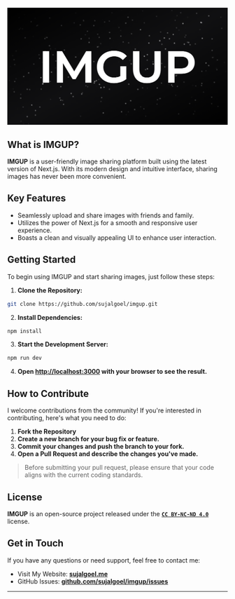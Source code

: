 ![IMGUP](./public/thumbnail.png)

## What is IMGUP?

**IMGUP** is a user-friendly image sharing platform built using the latest version of Next.js. With its modern design and intuitive interface, sharing images has never been more convenient.

## Key Features

- Seamlessly upload and share images with friends and family.
- Utilizes the power of Next.js for a smooth and responsive user experience.
- Boasts a clean and visually appealing UI to enhance user interaction.

## Getting Started

To begin using IMGUP and start sharing images, just follow these steps:

1. **Clone the Repository:**

```bash
git clone https://github.com/sujalgoel/imgup.git
```

2. **Install Dependencies:**

```bash
npm install
```

3. **Start the Development Server:**

```bash
npm run dev
```

4. **Open [http://localhost:3000](http://localhost:3000) with your browser to see the result.**

## How to Contribute

I welcome contributions from the community! If you're interested in contributing, here's what you need to do:

1. **Fork the Repository**
2. **Create a new branch for your bug fix or feature.**
3. **Commit your changes and push the branch to your fork.**
4. **Open a Pull Request and describe the changes you've made.**

> Before submitting your pull request, please ensure that your code aligns with the current coding standards.

## License

**IMGUP** is an open-source project released under the [**`CC BY-NC-ND 4.0`**](https://creativecommons.org/licenses/by-nc-nd/4.0/) license.

## Get in Touch

If you have any questions or need support, feel free to contact me:

- Visit My Website: [**sujalgoel.me**](https://sujalgoel.me)
- GitHub Issues: [**github.com/sujalgoel/imgup/issues**](https://github.com/sujalgoel/imgup/issues)

---
